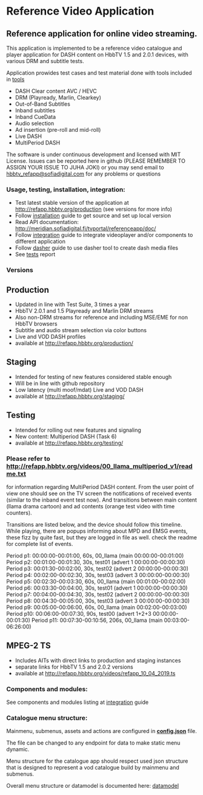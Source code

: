 # Reference Video Application

## Reference application for online video streaming.
This application is implemented to be a reference video catalogue and player application 
for DASH content on HbbTV 1.5 and 2.0.1 devices, with various DRM and subtitle tests. 

Application prowides test cases and test material done with tools included in [tools]
- DASH Clear content AVC / HEVC
- DRM (Playready, Marlin, Clearkey)
- Out-of-Band Subtitles
- Inband subtitles
- Inband CueData
- Audio selection
- Ad insertion (pre-roll and mid-roll)
- Live DASH
- MultiPeriod DASH


The software is under continuous development and licensed with MIT License.
Issues can be reported here in github (PLEASE REMEMBER TO ASSIGN YOUR ISSUE TO JUHA JOKI) or you may send email to hbbtv_refapp@sofiadigital.com
for any problems or questions

### Usage, testing, installation, integration:

 - Test latest stable version of the application at http://refapp.hbbtv.org/production (see versions for more info)
 - Follow [installation] guide to get source and set up local version
 - Read API documentation: http://meridian.sofiadigital.fi/tvportal/referenceapp/doc/
 - Follow [integration] guide to integrate videoplayer and/or components to different application
 - Follow [dasher] guide to use dasher tool to create dash media files
 - See [tests] report

### Versions

## Production
 - Updated in line with Test Suite, 3 times a year
 - HbbTV 2.0.1 and 1.5 Playready and Marlin DRM streams 
 - Also non-DRM streams for reference and including MSE/EME for non HbbTV browsers
 - Subtitle and audio stream selection via color buttons
 - Live and VOD DASH profiles
 - available at http://refapp.hbbtv.org/production/
 
 ## Staging
 - Intended for testing of new features considered stable enough
 - Will be in line with github repository
 - Low latency (multi moof/mdat) Live and VOD DASH
 - available at http://refapp.hbbtv.org/staging/
 
  ## Testing
 - Intended for rolling out new features and signaling
 - New content: Multiperiod DASH (Task 6)
 - available at http://refapp.hbbtv.org/testing/
 
 ### Please refer to http://refapp.hbbtv.org/videos/00_llama_multiperiod_v1/readme.txt 

for information regarding MultiPeriod DASH content. From the user point of view one should see on the TV screen the notifications of received events (similar to the inband event test now). And transitions between main content (llama drama cartoon) and ad contents (orange test video with time counters). 

Transitions are listed below, and the device should follow this timeline. While playing, there are popups informing about MPD and EMSG events, these fizz by quite fast, but they are logged in file as well. check the readme for complete list of events.

Period p1: 00:00:00-00:01:00, 60s, 00_llama (main 00:00:00-00:01:00)
Period p2: 00:01:00-00:01:30, 30s, test01 (advert 1 00:00:00-00:00:30)
Period p3: 00:01:30-00:02:00, 30s, test02 (advert 2 00:00:00-00:00:30)
Period p4: 00:02:00-00:02:30, 30s, test03 (advert 3 00:00:00-00:00:30)
Period p5: 00:02:30-00:03:30, 60s, 00_llama (main 00:01:00-00:02:00)
Period p6: 00:03:30-00:04:00, 30s, test01 (advert 1 00:00:00-00:00:30)
Period p7: 00:04:00-00:04:30, 30s, test02 (advert 2 00:00:00-00:00:30)
Period p8: 00:04:30-00:05:00, 30s, test03 (advert 3 00:00:00-00:00:30)
Period p9: 00:05:00-00:06:00, 60s, 00_llama (main 00:02:00-00:03:00)
Period p10: 00:06:00-00:07:30, 90s, test00 (advert 1+2+3 00:00:00-00:01:30)
Period p11: 00:07:30-00:10:56, 206s, 00_llama (main 00:03:00-06:26:00)
 
 ## MPEG-2 TS
 - Includes AITs with direct links to production and staging instances
 - separate links for HbbTV 1.5 and 2.0.2 versions
 - available at http://refapp.hbbtv.org/videos/refapp_10_04_2019.ts

### Components and modules:

See components and modules listing at [integration] guide


### Catalogue menu structure:

Mainmenu, submenus, assets and actions are configured in __[config.json]__ file. 

The file can be changed to any endpoint for data to make static menu dynamic.

Menu structure for the catalogue app should respect used json structure that 
is designed to represent a vod catalogue build by mainmenu and submenus. 

Overall menu structure or datamodel is documented here: [datamodel]




[//]: # (references)

[tools]: <https://github.com/HbbTV-Association/ReferenceApplication/tree/master/tools>
[integration]: <https://github.com/HbbTV-Association/ReferenceApplication/blob/master/doc/integration.md>
[installation]: <https://github.com/HbbTV-Association/ReferenceApplication/blob/master/doc/installation_testing.md>
[datamodel]: <https://github.com/HbbTV-Association/ReferenceApplication/blob/master/doc/datamodel.md>
[config.json]: <https://github.com/HbbTV-Association/ReferenceApplication/blob/master/src/catalogue/config.json>
[dasher]: <https://github.com/HbbTV-Association/ReferenceApplication/blob/master/doc/dasher.md>
[tests]: <https://github.com/HbbTV-Association/ReferenceApplication/blob/master/doc/refapp_test.txt>
